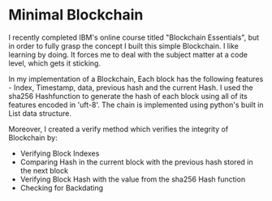 # Minimal Blockchain

I recently completed IBM's online course titled "Blockchain Essentials", but in order to fully grasp the concept I built this simple Blockchain.
I like learning by doing. It forces me to deal with the subject matter at a code level, which gets it sticking.

In my implementation of a Blockchain, Each block has the following features - Index, Timestamp, data, previous hash and the current Hash.
I used the sha256 Hashfunction to generate the hash of each block using all of its features encoded in 'uft-8'. The chain is implemented 
using python's built in List data structure.

Moreover, I created a verify method which verifies the integrity of Blockchain by: 
- Verifying Block Indexes
- Comparing Hash in the current block with the previous hash stored in the next block
- Verifying Block Hash with the value from the sha256 Hash function
- Checking for Backdating
